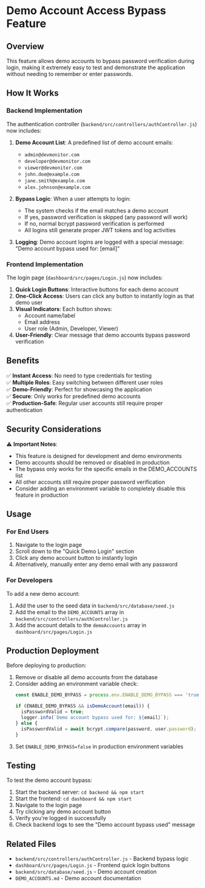 # Demo Account Access Bypass Feature

## Overview

This feature allows demo accounts to bypass password verification during login, making it extremely easy to test and demonstrate the application without needing to remember or enter passwords.

## How It Works

### Backend Implementation

The authentication controller (`backend/src/controllers/authController.js`) now includes:

1. **Demo Account List**: A predefined list of demo account emails:
   - `admin@devmonitor.com`
   - `developer@devmonitor.com`
   - `viewer@devmonitor.com`
   - `john.doe@example.com`
   - `jane.smith@example.com`
   - `alex.johnson@example.com`

2. **Bypass Logic**: When a user attempts to login:
   - The system checks if the email matches a demo account
   - If yes, password verification is skipped (any password will work)
   - If no, normal bcrypt password verification is performed
   - All logins still generate proper JWT tokens and log activities

3. **Logging**: Demo account logins are logged with a special message: "Demo account bypass used for: [email]"

### Frontend Implementation

The login page (`dashboard/src/pages/Login.js`) now includes:

1. **Quick Login Buttons**: Interactive buttons for each demo account
2. **One-Click Access**: Users can click any button to instantly login as that demo user
3. **Visual Indicators**: Each button shows:
   - Account name/label
   - Email address
   - User role (Admin, Developer, Viewer)
4. **User-Friendly**: Clear message that demo accounts bypass password verification

## Benefits

✅ **Instant Access**: No need to type credentials for testing  
✅ **Multiple Roles**: Easy switching between different user roles  
✅ **Demo-Friendly**: Perfect for showcasing the application  
✅ **Secure**: Only works for predefined demo accounts  
✅ **Production-Safe**: Regular user accounts still require proper authentication

## Security Considerations

⚠️ **Important Notes**:

- This feature is designed for development and demo environments
- Demo accounts should be removed or disabled in production
- The bypass only works for the specific emails in the DEMO_ACCOUNTS list
- All other accounts still require proper password verification
- Consider adding an environment variable to completely disable this feature in production

## Usage

### For End Users

1. Navigate to the login page
2. Scroll down to the "Quick Demo Login" section
3. Click any demo account button to instantly login
4. Alternatively, manually enter any demo email with any password

### For Developers

To add a new demo account:

1. Add the user to the seed data in `backend/src/database/seed.js`
2. Add the email to the `DEMO_ACCOUNTS` array in `backend/src/controllers/authController.js`
3. Add the account details to the `demoAccounts` array in `dashboard/src/pages/Login.js`

## Production Deployment

Before deploying to production:

1. Remove or disable all demo accounts from the database
2. Consider adding an environment variable check:
   ```javascript
   const ENABLE_DEMO_BYPASS = process.env.ENABLE_DEMO_BYPASS === 'true';
   
   if (ENABLE_DEMO_BYPASS && isDemoAccount(email)) {
     isPasswordValid = true;
     logger.info(`Demo account bypass used for: ${email}`);
   } else {
     isPasswordValid = await bcrypt.compare(password, user.password);
   }
   ```
3. Set `ENABLE_DEMO_BYPASS=false` in production environment variables

## Testing

To test the demo account bypass:

1. Start the backend server: `cd backend && npm start`
2. Start the frontend: `cd dashboard && npm start`
3. Navigate to the login page
4. Try clicking any demo account button
5. Verify you're logged in successfully
6. Check backend logs to see the "Demo account bypass used" message

## Related Files

- `backend/src/controllers/authController.js` - Backend bypass logic
- `dashboard/src/pages/Login.js` - Frontend quick login buttons
- `backend/src/database/seed.js` - Demo account creation
- `DEMO_ACCOUNTS.md` - Demo account documentation
